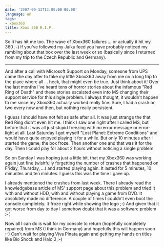 ```yaml
---
date: '2007-09-13T12:00:00-00:00'
language: en
tags:
- xbox360
title: Xbox 360 R.I.P.
---
```



So it has hit me too. The wave of Xbox360 failures ... or actually it hit my 360 ;-) If you've followed my Jaiku feed you have probably noticed my rambling about that box over the last week or so (basically since I returned from my trip to the Czech Republic and Germany). 

-------------------------------

And after a call with Microsoft Support on Monday, someone from UPS came the day after to take my little Xbox360 away from me on a long trip to the place where all ... heck, that might even be true. Just think about it! Over the last months I've heard tons of horror stories about the infamous "Red Ring of Death" and these stories escalated even into MS changing their support service for this single problem. I always thought, it wouldn't happen to me since my Xbox360 actually worked really fine. Sure, I had a crash or two every now and then, but nothing really persistent.

I guess I should have not felt as safe after all. It was just strange the that Red Ring didn't even hit me. I think I saw one right after I called MS, but before that it was all just stupid freezing with no error message or error-light at all. Last Saturday I got myself "Lost Planet: Extreme Conditions" and would have quite enjoyed playing it for a while. But only 10 minutes after I started the game, the box froze. Then another one and that was it for the day. Then I could play for about 2 hours without noticing a single problem. 

So on Sunday I was hoping just a little bit, that my Xbox360 was working again just fine (wishfully forgetting the number of crashes that happened on Friday, Thursday, ...) and started playing again. It lasted for 5 minutes, 10 minuntes and ten minutes. I guess this was the time I gave up.

I already mentioned the crashes from last week. There I already read the knowledgebase article of MS' support page about this problem and tried it with and without HDD, with and without playing a game from DVD. It absolutely made no difference. A couple of times I couldn't even boot the console completely. It froze right while showing the logo ;-) And given that it got worse from day to day I somehow doubt that it was a software problem :-(

Now all I can do is wait for my console to return (hopefully completely repaired) from MS (I think in Germany) and hopefully this will happen soon :-) Can't wait for playing Viva Pinata again and getting my hands on titles like Bio Shock and Halo 3 ;-)